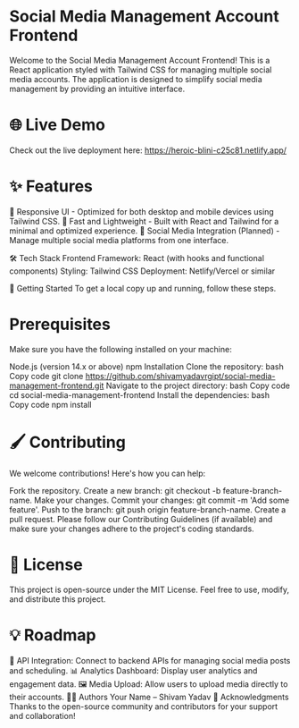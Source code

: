 
# Social Media Management Account Frontend
Welcome to the Social Media Management Account Frontend! This is a React application styled with Tailwind CSS for managing multiple social media accounts. The application is designed to simplify social media management by providing an intuitive interface.

# 🌐 Live Demo
Check out the live deployment here: https://heroic-blini-c25c81.netlify.app/
# ✨ Features
📱 Responsive UI - Optimized for both desktop and mobile devices using Tailwind CSS.
🚀 Fast and Lightweight - Built with React and Tailwind for a minimal and optimized experience.
🔄 Social Media Integration (Planned) - Manage multiple social media platforms from one interface.

🛠️ Tech Stack
Frontend Framework: React (with hooks and functional components)
Styling: Tailwind CSS
Deployment: Netlify/Vercel or similar

🚀 Getting Started
To get a local copy up and running, follow these steps.

# Prerequisites
Make sure you have the following installed on your machine:

Node.js (version 14.x or above)
npm
Installation
Clone the repository:
bash
Copy code
git clone https://github.com/shivamyadavrgipt/social-media-management-frontend.git
Navigate to the project directory:
bash
Copy code
cd social-media-management-frontend
Install the dependencies:
bash
Copy code
npm install

# 🖌️ Contributing
We welcome contributions! Here's how you can help:

Fork the repository.
Create a new branch: git checkout -b feature-branch-name.
Make your changes.
Commit your changes: git commit -m 'Add some feature'.
Push to the branch: git push origin feature-branch-name.
Create a pull request.
Please follow our Contributing Guidelines (if available) and make sure your changes adhere to the project's coding standards.

# 📝 License
This project is open-source under the MIT License. Feel free to use, modify, and distribute this project.

# 💡 Roadmap
🔌 API Integration: Connect to backend APIs for managing social media posts and scheduling.
📊 Analytics Dashboard: Display user analytics and engagement data.
🖼️ Media Upload: Allow users to upload media directly to their accounts.
👨‍💻 Authors
Your Name – Shivam Yadav
🙏 Acknowledgments
Thanks to the open-source community and contributors for your support and collaboration!
